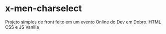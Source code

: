 # x-men-charselect

Projeto simples de front feito em um evento Online do Dev em Dobro.
HTML CSS e JS Vanilla
